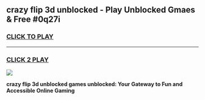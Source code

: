 
## crazy flip 3d unblocked - Play Unblocked Gmaes & Free #0q27i
<h3>
<a href="https://news.freeplayer.one?title=crazy_flip_3d_unblocked&ref=03M">CLICK TO PLAY</a></h3>
<hr>

<h3>
<a href="https://news.freeplayer.one?title=crazy_flip_3d_unblocked&ref=03M">CLICK 2 PLAY</a>
  
</h3>

<a href="https://news.freeplayer.one?title=crazy_flip_3d_unblocked&ref=03M"><img src="https://clearcache.store/games.png"></a>


**crazy flip 3d unblocked games unblocked: Your Gateway to Fun and Accessible Online Gaming**
